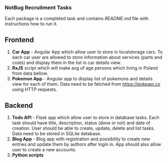### NotBug Recruitment Tasks

Each package is a completed task and
contains _README.md_ file with instructions how to run it.

## Frontend

1. **Car App** - Angular App which allow user to store in localstorage cars. To each car user are allowed to store information about services (parts and costs) and display them in the list in car details view.
2. **RxJS** script which will make avg of age persons which living in Poland from data bellow.
3. **Pokemon App** - Angular app to display list of pokemons and details view for each of them. Data need to be fetched from https://pokeapi.co using HTTP requests.

## Backend

1. **Todo API** - Flask app which allow user to store in database tasks. Each task should have title, description, status (done or not) and date of creation. User should be able to create, update, delete and list tasks. Data need to be stored in SQLite database.
2. **Blog App** - Blog app with registration and possibility to create new entries and update them by authors after login in. App should also allow user to create a new accounts.
3. **Python scripts**
